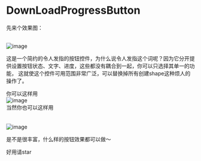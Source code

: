 # DownLoadProgressButton

先来个效果图：

<br>![image](https://github.com/boboyuwu/DownLoadProgressButton/blob/master/screenshot/simple1.gif)</br>

这是一个简约的令人发指的按钮控件，为什么说令人发指这个词呢？因为它分开提供设置按钮状态、文字、进度，这些都没有耦合到一起，你可以只选择其单一的功能，
这就使这个控件可用范围非常广泛，可以替换掉所有创建shape这种烦人的操作了。

你可以这样用
<br>![image](https://github.com/boboyuwu/DownLoadProgressButton/blob/master/screenshot/simplepic1.png)</br>
当然你也可以这样用
<br></br>
<br>![image](https://github.com/boboyuwu/DownLoadProgressButton/blob/master/screenshot/simplepic2.png)</br>

是不是很丰富，什么样的按钮效果都可以做～

好用请star
